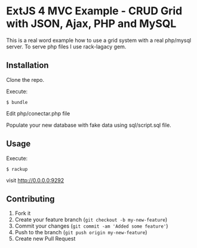# ExtJS 4 MVC Example - CRUD Grid with JSON, Ajax, PHP and MySQL

This is a real word example how to use a grid system with a real php/mysql server.
To serve php files I use rack-lagacy gem.

## Installation

Clone the repo.

Execute:

    $ bundle
    
Edit php/conectar.php file

Populate your new database with fake data using sql/script.sql file.

## Usage

Execute:

    $ rackup
    
visit http://0.0.0.0:9292

## Contributing

1. Fork it
2. Create your feature branch (`git checkout -b my-new-feature`)
3. Commit your changes (`git commit -am 'Added some feature'`)
4. Push to the branch (`git push origin my-new-feature`)
5. Create new Pull Request



